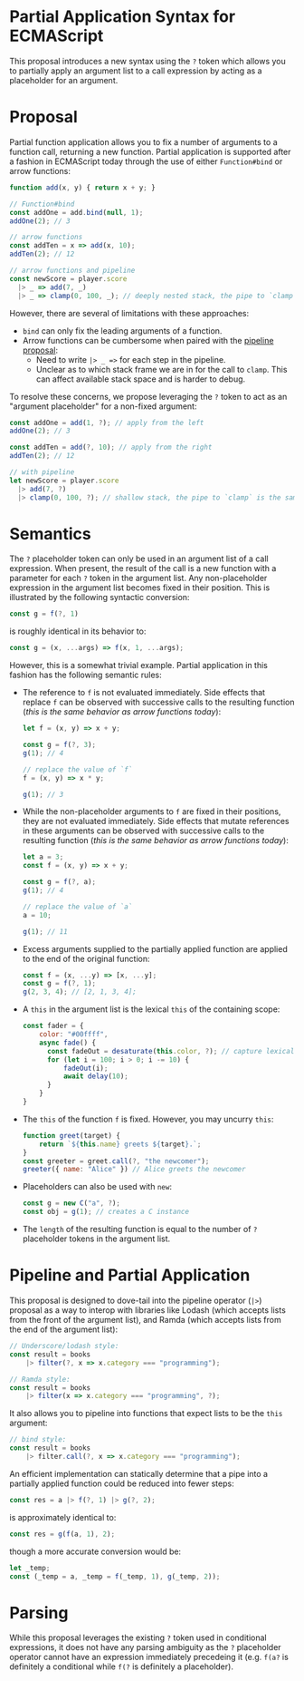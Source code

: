 # Partial Application Syntax for ECMAScript

This proposal introduces a new syntax using the `?` token which allows you to partially apply an argument list to 
a call expression by acting as a placeholder for an argument.

# Proposal

Partial function application allows you to fix a number of arguments to a function call, returning
a new function. Partial application is supported after a fashion in ECMAScript today through the use of either 
`Function#bind` or arrow functions:

```js
function add(x, y) { return x + y; }

// Function#bind
const addOne = add.bind(null, 1);
addOne(2); // 3

// arrow functions
const addTen = x => add(x, 10);
addTen(2); // 12

// arrow functions and pipeline
const newScore = player.score
  |> _ => add(7, _)
  |> _ => clamp(0, 100, _); // deeply nested stack, the pipe to `clamp` is *inside* the previous arrow function.
```

However, there are several of limitations with these approaches:

* `bind` can only fix the leading arguments of a function.
* Arrow functions can be cumbersome when paired with the [pipeline proposal](https://github.com/gilbert/es-pipeline-operator):
  * Need to write `|> _ =>` for each step in the pipeline.
  * Unclear as to which stack frame we are in for the call to `clamp`. This can affect available stack space and 
    is harder to debug.

To resolve these concerns, we propose leveraging the `?` token to act as an "argument placeholder" 
for a non-fixed argument:

```js
const addOne = add(1, ?); // apply from the left
addOne(2); // 3

const addTen = add(?, 10); // apply from the right
addTen(2); // 12

// with pipeline
let newScore = player.score
  |> add(7, ?)
  |> clamp(0, 100, ?); // shallow stack, the pipe to `clamp` is the same frame as the pipe to `add`.
```

# Semantics

The `?` placeholder token can only be used in an argument list of a call expression. When present, 
the result of the call is a new function with a parameter for each `?` token in the argument list. 
Any non-placeholder expression in the argument list becomes fixed in their position. This is 
illustrated by the following syntactic conversion:

```js
const g = f(?, 1)
```

is roughly identical in its behavior to:

```js
const g = (x, ...args) => f(x, 1, ...args);
```

However, this is a somewhat trivial example. Partial application in this fashion has the following
semantic rules:

* The reference to `f` is not evaluated immediately. Side effects that replace `f` can be observed with
  successive calls to the resulting function (_this is the same behavior as arrow functions today_):
  ```js
  let f = (x, y) => x + y;

  const g = f(?, 3);
  g(1); // 4

  // replace the value of `f`
  f = (x, y) => x * y;

  g(1); // 3
  ```
* While the non-placeholder arguments to `f` are fixed in their positions, they are not evaluated immediately. Side 
  effects that mutate references in these arguments can be observed with successive calls to the 
  resulting function (_this is the same behavior as arrow functions today_):
  ```js
  let a = 3;
  const f = (x, y) => x + y;

  const g = f(?, a);
  g(1); // 4

  // replace the value of `a`
  a = 10;

  g(1); // 11
  ```
* Excess arguments supplied to the partially applied function are applied to the end of the original function:
  ```js
  const f = (x, ...y) => [x, ...y];
  const g = f(?, 1);
  g(2, 3, 4); // [2, 1, 3, 4];
  ```
* A `this` in the argument list is the lexical `this` of the containing scope:
  ```js
  const fader = {
      color: "#00ffff",
      async fade() {
        const fadeOut = desaturate(this.color, ?); // capture lexical `this` here.
        for (let i = 100; i > 0; i -= 10) {
            fadeOut(i);
            await delay(10);
        }
      }
  }
  ```
* The `this` of the function `f` is fixed. However, you may uncurry `this`:
  ```js
  function greet(target) {
      return `${this.name} greets ${target}.`;
  }
  const greeter = greet.call(?, "the newcomer");
  greeter({ name: "Alice" }) // Alice greets the newcomer
  ```
* Placeholders can also be used with `new`:
  ```js
  const g = new C("a", ?);
  const obj = g(1); // creates a C instance
  ```
* The `length` of the resulting function is equal to the number of `?` placeholder tokens in the
  argument list.

# Pipeline and Partial Application

This proposal is designed to dove-tail into the pipeline operator (`|>`) proposal as a way to interop 
with libraries like Lodash (which accepts lists from the front of the argument list), and Ramda (which 
accepts lists from the end of the argument list):

```js
// Underscore/lodash style:
const result = books
    |> filter(?, x => x.category === "programming");

// Ramda style:
const result = books
    |> filter(x => x.category === "programming", ?);
```

It also allows you to pipeline into functions that expect lists to be the `this` argument:

```js
// bind style:
const result = books
    |> filter.call(?, x => x.category === "programming");
```

An efficient implementation can statically determine that a pipe into a partially applied function 
could be reduced into fewer steps:

```js
const res = a |> f(?, 1) |> g(?, 2);
```

is approximately identical to:

```js
const res = g(f(a, 1), 2);
```

though a more accurate conversion would be:

```js
let _temp;
const (_temp = a, _temp = f(_temp, 1), g(_temp, 2));
```

# Parsing

While this proposal leverages the existing `?` token used in conditional expressions, it does not 
have any parsing ambiguity as the `?` placeholder operator cannot have an expression immediately 
precedeing it (e.g. `f(a?` is definitely a conditional while `f(?` is definitely a placeholder).

<!--
# Out of Scope/Future Directions

There are several additional features that are currently out of scope for this proposal, but may be 
considered in future proposals or added to this proposal if there is a valid reason to do so:

* Add `...` as a rest/spread placeholder:
  ```js
  f(1, ..., 2)      // roughly: (...x) => f(1, ...x, 2)
  ```
  * Only one allowed per partial application. Always receives the trailing arguments regardless
    of any `?` that come later.
* Positional placeholders:
  ```js
  f(?1, ?0)         // roughly: (x, y) => f(y, x)
  ```
* Spread a placeholder *without* rest:
  ```js
  f(1, ...?, 2)     // roughly: (x) => f(1, ...x, 2)
  ```
* Default initializers (similar to initializers/defaults for parameters, destructuring, and 
  binding patterns):
  ```js
  f(? = 1, 2)       // roughly: (x = 1) => f(x, 2)
  ```
-->